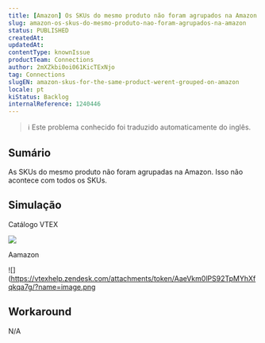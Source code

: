 ```yaml
---
title: [Amazon] Os SKUs do mesmo produto não foram agrupados na Amazon.
slug: amazon-os-skus-do-mesmo-produto-nao-foram-agrupados-na-amazon
status: PUBLISHED
createdAt: 
updatedAt: 
contentType: knownIssue
productTeam: Connections
author: 2mXZkbi0oi061KicTExNjo
tag: Connections
slugEN: amazon-skus-for-the-same-product-werent-grouped-on-amazon
locale: pt
kiStatus: Backlog
internalReference: 1240446
---
```


>ℹ️ Este problema conhecido foi traduzido automaticamente do inglês.

## Sumário


As SKUs do mesmo produto não foram agrupadas na Amazon.
Isso não acontece com todos os SKUs.
## Simulação



Catálogo VTEX

 ![](https://vtexhelp.zendesk.com/attachments/token/zW9gC27dV1ymA8U5xinRWKc3s/?name=image.png)

Aamazon

 ![](https://vtexhelp.zendesk.com/attachments/token/AaeVkm0lPS92TpMYhXfqkqa7g/?name=image.png
## Workaround


N/A



